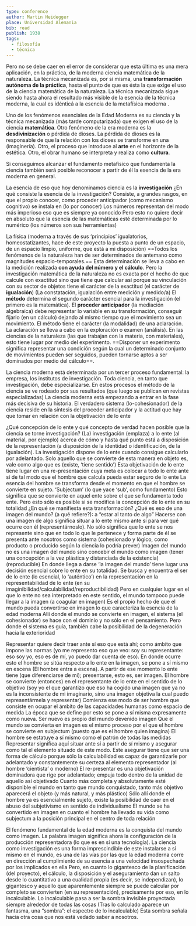```yaml
---
type: conference
author: Martin Heidegger
place: Universidad Alemania
bib: read
publish: 1938
tags:
  - filosofía
  - técnica
---
```

Pero no se debe caer en el error de considerar que esta última es una mera aplicación, en la práctica, de la moderna ciencia matemática de la naturaleza. La técnica mecanizada es, por sí misma, una **transformación autónoma de la práctica**, hasta el punto de que es ésta la que exige el uso de la ciencia matemática de la naturaleza. La técnica mecanizada sigue siendo hasta ahora el resultado más visible de la esencia de la técnica moderna, la cual es idénticá a la esencia de la metafísica moderna .

Uno de los fenómenos esenciales de la Edad Moderna es su ciencia y la técnica mecanizada (más tarde computarizada) que exigen el uso de la ciencia **matemática**. 
Otro fenómeno de la era moderna es la **desdivinización** o pérdida de dioses. La pérdida de dioses es la responsable de que la relación con los dioses se transforme en una (imaginería).
Otro, el proceso que introduce al **arte** en el horizonte de la estética.
Otro, el obrar humano se interpreta y realiza como **cultura**.

Si conseguimos alcanzar el fundamento metafísico que fundamenta la ciencia también será posible reconocer a partir de él la esencia de la era moderna en general.

La esencia de eso que hoy denominamos ciencia es la **investigación** ¿En qué consiste la esencia de la investigación? Consiste, a grandes rasgos, en que el propio conocer, como proceder anticipador (como mecanismo cognitivo) se instala en (lo por conocer)
Los números representan del modo más imperioso eso que es siempre ya conocido
Pero esto no quiere decir en absoluto que la esencia de las matemáticas esté determinada por lo numérico (los números son sus herramientas)

La física (moderna a través de sus ‘principios’ igualatorios, homeostatizantes, hace de este proyecto la puesta a punto de un espacio, de un espacio limpio, uniforme, que está a mi disposición)
==Todos los fenómenos de la naturaleza han de ser determinados de antemano como magnitudes espacio-temporales.== Esta determinación se lleva a cabo en la medición realizada **con ayuda del número y el cálculo**. Pero la investigación matemática de la naturaleza no es exacta por el hecho de que calcule con exactitud sino que tiene que calcular así porque su vinculación con su sector de objetos tiene el carácter de la exactitud (el carácter de **igualación**) (La constatación, igualación entre medición y medido/a)
El **método** determina el segundo carácter esencial para la investigación (el primero es la matemática). El **proceder anticipador** (la mediación algebraica) debe representar lo variable en su transformación, conseguir fijarlo (en un cálculo) dejando al mismo tiempo que el movimiento sea un movimiento.
El método tiene el carácter (la modalidad) de una aclaración. La aclaración se lleva a cabo en la exploración o examen (análisis). En las ciencias de la naturaleza (las que trabajan con la materia, con materiales), esto tiene lugar por medio del experimento.
==Disponer un experimento significa representar una condición según la cual un determinado conjunto de movimientos pueden ser seguidos, pueden tornarse aptos a ser dominados por medio del cálculo==.

La ciencia moderna está determinada por un tercer proceso fundamental: la empresa, los institutos de investigación. Toda ciencia, en tanto que investigación, debe especializarse.
En estos procesos el método de la ciencia se ve rodeado por sus resultados (que luego se publican en revistas especializadas)
La ciencia moderna está empezando a entrar en la fase más decisiva de su historia.
El verdadero sistema (lo-cohesionador) de la ciencia reside en la síntesis del proceder anticipador y la actitud que hay que tomar en relación con la objetivación de lo ente

¿Qué concepción de lo ente y qué concepto de verdad hacen posible que la ciencia se torne investigación?
(La) investigación (emplaza) a lo ente (al material, por ejemplo) acerca de cómo y hasta qué punto está a disposición de la representación (a disposición de la identidad o identificación, de la igualación). La investigación dispone de lo ente cuando consigue calcularlo por adelantado. Solo aquello que se convierte de esta manera en objeto es, vale como algo que es (existe, ‘tiene sentido’)
Esta objetivación de lo ente tiene lugar en una re-presentación cuya meta es colocar a todo lo ente ante sí de tal modo que el hombre que calcula pueda estar seguro de lo ente
La esencia del hombre se transforma desde el momento en que el hombre se convierte en sujeto. ‘Subjectum’ (lo que yace ‘sub’, como fundamento)
Esto significa que se convierte en aquel ente sobre el que se fundamenta todo ente. Pero esto sólo es posible si se modifica la concepción de lo ente en su totalidad ¿En qué se manifiesta esta transformación?
¿Qué es eso de una imagen del mundo? (a qué refiere?): a “estar al tanto de algo”
Hacerse con una imagen de algo significa situar a lo ente mismo ante sí para ver qué ocurre con él (representárnoslo). No sólo significa que lo ente se nos represente sino que en todo lo que le pertenece y forma parte de él se presenta ante nosotros como sistema (cohesionado y lógico, como producto o producido según la ciencia lo podría prever)
Imagen del mundo no es una imagen del mundo sino concebir el mundo como imagen (tener una concepción a la vez plástica y distanciada de la existencia) (reproducible)
En donde llega a darse ‘la imagen del mundo’ tiene lugar una decisión esencial sobre lo ente en su totalidad. Se busca y encuentra el ser de lo ente (lo esencial, lo ‘auténtico’) en la representación en la representabilidad de lo ente (en su imaginibilidad/calculabilidad/reproductibilidad)
Pero en cualquier lugar en el que lo ente no sea interpretado en este sentido, el mundo tampoco puede llegar a la imagen (a coagular en imagen)
Es el propio hecho de que el mundo pueda convertirse en imagen lo que caracteriza la esencia de la edad moderna
Allí donde el mundo se convierte en imagen, el sistema (el cohesionador) se hace con el dominio y no sólo en el pensamiento. Pero donde el sistema es guía, también cabe la posibilidad de la degeneración hacia la exterioridad

Representar quiere decir traer ante sí eso que está ahí; como ámbito que impone las normas (yo me represento eso que veo: soy su representante: eso soy yo, eso es de mí, yo puedo dar cuenta de eso). En donde ocurre esto el hombre se sitúa respecto a lo ente en la imagen, se pone a sí mismo en escena (El hombre entra a escena). A partir de ese momento lo ente tiene (que diferenciarse de mí); presentarse, esto es, ser imagen. El hombre se convierte (entonces) en el representante de lo ente en el sentido de lo objetivo (soy yo el que garantizo que eso ha cogido una imagen que ya no es la inconsistente de mi imaginario, sino una imagen objetiva la cual puedo representármela y representar)
Comienza ese modo de ser hombre que consiste en ocupar el ámbito de las capacidades humanas como espacio de medida
La época que se define por esto se pone a sí misma expresamente como nueva. Ser nuevo es propio del mundo devenido imagen
Que el mundo se convierta en imagen es el mismo proceso por el que el hombre se convierte en subjectum (puesto que es el hombre quien imagina)
El hombre se estatuye a sí mismo como el patrón de todas las medidas
Representar significa aquí situar ante sí a partir de sí mismo y asegurar como tal el elemento situado de este modo. Este asegurar tiene que ser una forma de cálculo porque sólo la calculabilidad es capaz de garantizarle por adelantado y constantemente su certeza al elemento representador (al hombre ‘cientista’ o moderno)
El re-presentar es una objetivación dominadora que rige por adelantado; empuja todo dentro de la unidad de aquello así objetivado
Cuanto más completa y absolutamente esté disponible el mundo en tanto que mundo conquistado, tanto más objetivo aparecerá el objeto (y más natural, y más plástico)
Sólo allí donde el hombre ya es esencialmente sujeto, existe la posibilidad de caer en el abuso del subjetivismo en sentido de individualismo
El mundo se ha convertido en imagen en cuanto el hombre ha llevado su vida como subjectum a la posición principal en el centro de toda relación

El fenómeno fundamental de la edad moderna es la conquista del mundo como imagen.
La palabra imagen significa ahora la configuración de la producción representadora (lo que es en sí una tecnología).
La ciencia como investigación es una forma imprescindible de este instalarse a sí mismo en el mundo, es una de las vías por las que la edad moderna corre en dirección al cumplimiento de su esencia a una velocidad insospechada por los implicados en ella
Pero, en cuanto lo gigantesco de la planificación (del proyecto), el cálculo, la disposición y el aseguramiento dan un salto desde lo cuantitativo a una cualidad propia (es decir, se independizan), lo gigantesco y aquello que aparentemente siempre se puede calcular por completo se convierten (en su representación), precisamente por eso, en lo incalculable.
Lo incalculable pasa a ser la sombra invisible proyectada siempre alrededor de todas las cosas (Tras lo calculado aparece un fantasma, una “sombra”: el espectro de lo incalculable)
Esta sombra señala hacia otra cosa que nos está vedado saber a nosotros.